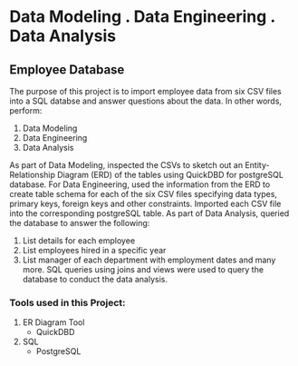 # Data Modeling . Data Engineering . Data Analysis

## Employee Database
The purpose of this project is to import employee data from six CSV files into a SQL databse and answer questions about the data. In other words, perform:
  1. Data Modeling 
  2. Data Engineering
  3. Data Analysis

As part of Data Modeling, inspected the CSVs to sketch out an Entity-Relationship Diagram (ERD) of the tables using QuickDBD for postgreSQL database.
For Data Engineering, used the information from the ERD to create table schema for each of the six CSV files specifying data types, primary keys, foreign keys and other constraints. Imported each CSV file into the corresponding postgreSQL table. As part of Data Analysis, queried the database to answer the following:
  1. List details for each employee
  2. List employees hired in a specific year 
  3. List manager of each department with employment dates 
 and many more. SQL queries using joins and views were used to query the database to conduct the data analysis.  

### Tools used in this Project:
  1. ER Diagram Tool
       * QuickDBD 
  2. SQL 
       * PostgreSQL
